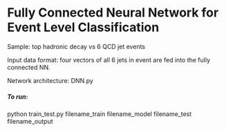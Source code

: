 # Fully Connected Neural Network for Event Level Classification

Sample: top hadronic decay vs 6 QCD jet events

Input data format: four vectors of all 6 jets in event are fed into the fully connected NN.

Network architecture: DNN.py

##### To run:

python train_test.py filename_train filename_model filename_test filename_output




